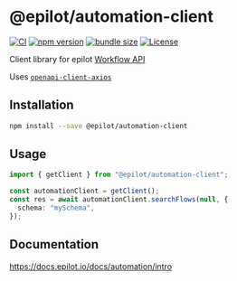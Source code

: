 # @epilot/automation-client

[![CI](https://github.com/epilot-dev/sdk-js/workflows/CI/badge.svg)](https://github.com/epilot-dev/sdk-js/actions?query=automation%3ACI)
[![npm version](https://img.shields.io/npm/v/@epilot/automation-client.svg)](https://www.npmjs.com/package/@epilot/automation-client)
[![bundle size](https://img.shields.io/bundlephobia/minzip/@epilot/automation-client?label=gzip%20bundle)](https://bundlephobia.com/package/@epilot/automation-client)
[![License](http://img.shields.io/:license-mit-blue.svg)](https://github.com/epilot-dev/sdk-js/blob/main/LICENSE)

Client library for epilot [Workflow API](https://docs.epilot.io/api/automation)

Uses [`openapi-client-axios`](https://github.com/openapistack/openapi-client-axios)

## Installation

```bash
npm install --save @epilot/automation-client
```

## Usage

```typescript
import { getClient } from "@epilot/automation-client";

const automationClient = getClient();
const res = await automationClient.searchFlows(null, {
  schema: "mySchema",
});
```

## Documentation

https://docs.epilot.io/docs/automation/intro
